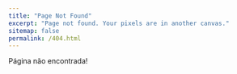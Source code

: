 ```yaml
---
title: "Page Not Found"
excerpt: "Page not found. Your pixels are in another canvas."
sitemap: false
permalink: /404.html
---
```


Página não encontrada!

